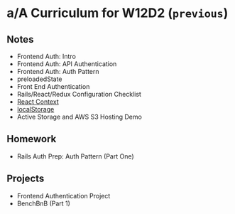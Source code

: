# a/A Curriculum for W12D2 (`previous`)

## Notes
* Frontend Auth: Intro
* Frontend Auth: API Authentication
* Frontend Auth: Auth Pattern
* preloadedState
* Front End Authentication
* Rails/React/Redux Configuration Checklist
* [React Context](https://facebook.github.io/react/docs/context.html)
* [localStorage](https://developer.mozilla.org/en-US/docs/Web/API/Window/localStorage)
* Active Storage and AWS S3 Hosting Demo

## Homework
* Rails Auth Prep: Auth Pattern (Part One)

## Projects
* Frontend Authentication Project
* BenchBnB (Part 1)